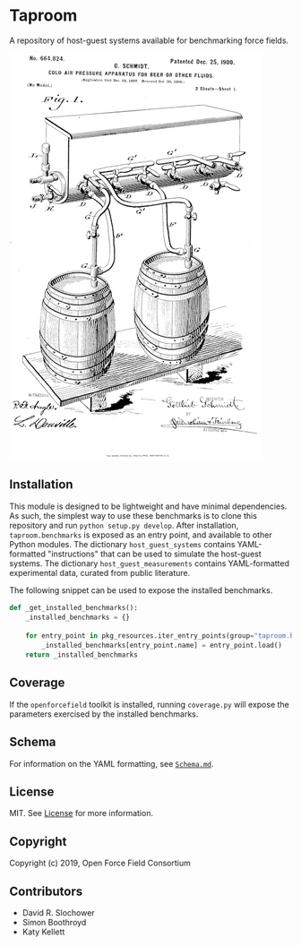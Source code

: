 # Taproom

A repository of host-guest systems available for benchmarking force fields.

![US Patent 664824](tap.png)

## Installation

This module is designed to be lightweight and have minimal dependencies. 
As such, the simplest way to use these benchmarks is to clone this repository and run `python setup.py develop`.
After installation, `taproom.benchmarks` is exposed as an entry point, and available to other Python modules.
The dictionary `host_guest_systems` contains YAML-formatted "instructions" that can be used to simulate the host-guest systems.
The dictionary `host_guest_measurements` contains YAML-formatted experimental data, curated from public literature.

The following snippet can be used to expose the installed benchmarks.

```python
def _get_installed_benchmarks():
    _installed_benchmarks = {}

    for entry_point in pkg_resources.iter_entry_points(group="taproom.benchmarks"):
        _installed_benchmarks[entry_point.name] = entry_point.load()
    return _installed_benchmarks
```

## Coverage

If the `openforcefield` toolkit is installed, running `coverage.py` will expose the parameters exercised by the installed benchmarks.

## Schema

For information on the YAML formatting, see [`Schema.md`](taproom/Schema.md).

## License

MIT. See [License](LICENSE) for more information.

## Copyright

Copyright (c) 2019, Open Force Field Consortium


## Contributors

- David R. Slochower
- Simon Boothroyd
- Katy Kellett